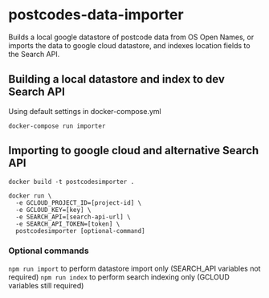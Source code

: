 # postcodes-data-importer

Builds a local google datastore of postcode data from OS Open Names, or imports the data to google cloud datastore, and indexes location fields to the Search API.

## Building a local datastore and index to dev Search API
Using default settings in docker-compose.yml

`docker-compose run importer`

## Importing to google cloud and alternative Search API

```
docker build -t postcodesimporter .

docker run \
  -e GCLOUD_PROJECT_ID=[project-id] \
  -e GCLOUD_KEY=[key] \
  -e SEARCH_API=[search-api-url] \
  -e SEARCH_API_TOKEN=[token] \
  postcodesimporter [optional-command]
```

### Optional commands

`npm run import` to perform datastore import only (SEARCH_API variables not required)
`npm run index` to perform search indexing only (GCLOUD variables still required)
